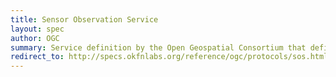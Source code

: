 ```yaml
---
title: Sensor Observation Service
layout: spec
author: OGC
summary: Service definition by the Open Geospatial Consortium that defines exchange of sensor data over the web
redirect_to: http://specs.okfnlabs.org/reference/ogc/protocols/sos.html
---
```

